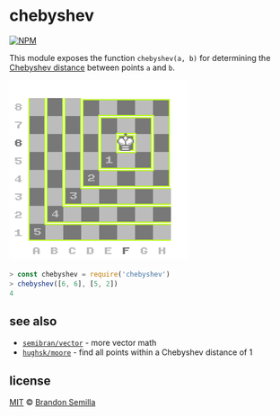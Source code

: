 # chebyshev
[![NPM](https://nodei.co/npm/chebyshev.png?mini)](https://www.npmjs.com/package/chebyshev)

This module exposes the function `chebyshev(a, b)` for determining the [Chebyshev distance](https://en.wikipedia.org/wiki/Chebyshev_distance) between points `a` and `b`.

![Chebyshev distance from the square F6](diagram.png)

```js
> const chebyshev = require('chebyshev')
> chebyshev([6, 6], [5, 2])
4
```

## see also
- [`semibran/vector`](https://github.com/semibran/vector) - more vector math
- [`hughsk/moore`](https://github.com/hughsk/moore) - find all points within a Chebyshev distance of 1

## license
[MIT](https://opensource.org/licenses/MIT) © [Brandon Semilla](https://git.io/semibran)
